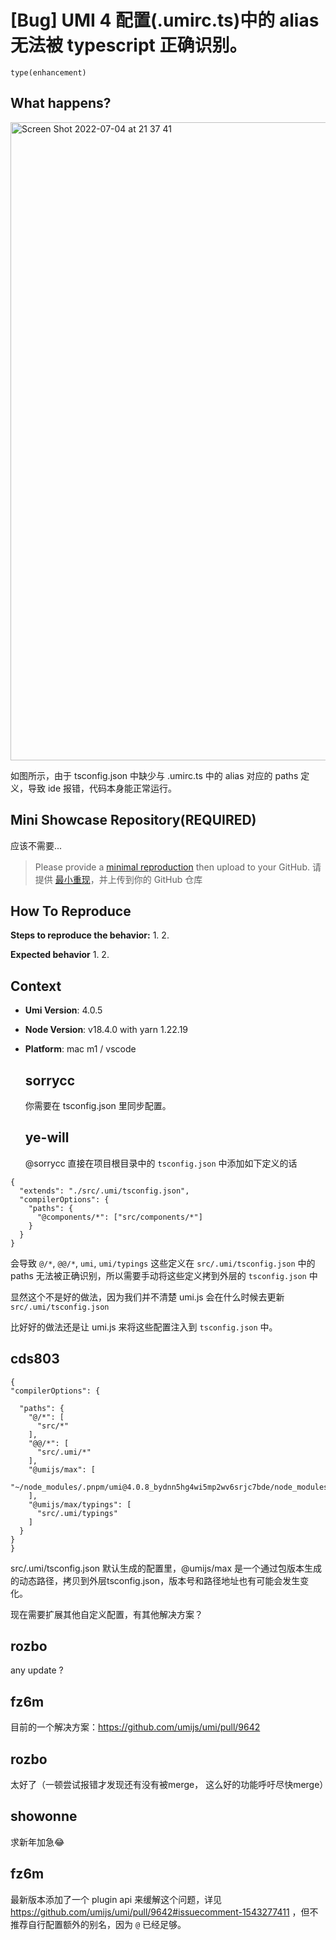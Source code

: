 # [Bug] UMI 4 配置(.umirc.ts)中的 alias 无法被 typescript 正确识别。

`type(enhancement)`

  <!--
⚠️ ⚠️ ⚠️ 注意：讨论和提问请到讨论区（https://github.com/umijs/umi/discussions），否则会被直接关掉。 ⚠️ ⚠️ ⚠️
-->
<!--
感谢您向我们反馈问题，为了高效的解决问题，我们期望你能提供以下信息：
-->

## What happens?

<img width="1021" alt="Screen Shot 2022-07-04 at 21 37 41" src="https://user-images.githubusercontent.com/9099214/177166275-2feacdf6-fe76-49b5-a28e-75a8ab7e181a.png">

如图所示，由于 tsconfig.json 中缺少与 .umirc.ts 中的 alias 对应的 paths 定义，导致 ide 报错，代码本身能正常运行。

## Mini Showcase Repository(REQUIRED)

应该不需要...

> Please provide a [minimal reproduction](https://stackoverflow.com/help/minimal-reproducible-example) then upload to your GitHub. 请提供 [最小重现](https://stackoverflow.com/help/minimal-reproducible-example)，并上传到你的 GitHub 仓库

<!-- 为节约大家的时间，无复现步骤的 ISSUE 会被关闭，提供之后再 REOPEN -->
<!-- https://github.com/YOUR_REPOSITORY_URL -->

## How To Reproduce

**Steps to reproduce the behavior:** 1. 2.

**Expected behavior** 1. 2.

<!-- 请提供复现链接/步骤，错误日志以及相关配置 -->

## Context

- **Umi Version**: 4.0.5
- **Node Version**: v18.4.0 with yarn 1.22.19
- **Platform**: mac m1 / vscode

  ## sorrycc

  你需要在 tsconfig.json 里同步配置。

  ## ye-will

  @sorrycc 直接在项目根目录中的 `tsconfig.json` 中添加如下定义的话

```
{
  "extends": "./src/.umi/tsconfig.json",
  "compilerOptions": {
    "paths": {
      "@components/*": ["src/components/*"]
    }
  }
}
```

会导致 `@/*`, `@@/*`, `umi`, `umi/typings` 这些定义在 `src/.umi/tsconfig.json` 中的 paths 无法被正确识别，所以需要手动将这些定义拷到外层的 `tsconfig.json` 中

显然这个不是好的做法，因为我们并不清楚 umi.js 会在什么时候去更新 `src/.umi/tsconfig.json`

比好好的做法还是让 umi.js 来将这些配置注入到 `tsconfig.json` 中。

## cds803

```
{
"compilerOptions": {

  "paths": {
    "@/*": [
      "src/*"
    ],
    "@@/*": [
      "src/.umi/*"
    ],
    "@umijs/max": [
      "~/node_modules/.pnpm/umi@4.0.8_bydnn5hg4wi5mp2wv6srjc7bde/node_modules/umi"
    ],
    "@umijs/max/typings": [
      "src/.umi/typings"
    ]
  }
}
}
```

src/.umi/tsconfig.json 默认生成的配置里，@umijs/max 是一个通过包版本生成的动态路径，拷贝到外层tsconfig.json，版本号和路径地址也有可能会发生变化。

现在需要扩展其他自定义配置，有其他解决方案？

## rozbo

any update ?

## fz6m

目前的一个解决方案：https://github.com/umijs/umi/pull/9642

## rozbo

太好了（一顿尝试报错才发现还有没有被merge， 这么好的功能呼吁尽快merge）

## showonne

求新年加急😂

## fz6m

最新版本添加了一个 plugin api 来缓解这个问题，详见 https://github.com/umijs/umi/pull/9642#issuecomment-1543277411 ，但不推荐自行配置额外的别名，因为 `@` 已经足够。
